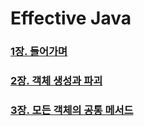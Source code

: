 # Effective Java

### [1장. 들어가며](./chapter1/README.md)
### [2장. 객체 생성과 파괴](./chapter2/README.md)
### [3장. 모든 객체의 공통 메서드](./chapter3/README.md)
